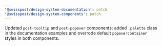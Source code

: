 ```yaml
---
'@swisspost/design-system-documentation': patch
'@swisspost/design-system-components': patch
---
```


Updated `post-tooltip` and `post-popover` components: added `.palette` class in the documentation examples and overrode default `popovercontainer` styles in both components.
